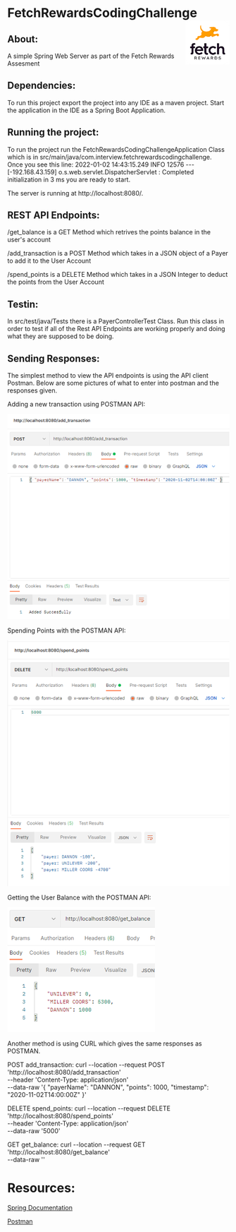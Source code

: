 # FetchRewardsCodingChallenge <img align="right" width="100" height="100" src="images/FetchRewards.PNG">

## About:

A simple Spring Web Server as part of the Fetch Rewards Assesment

## Dependencies:

To run this project export the project into any IDE as a maven project.  Start the application in the IDE as a Spring Boot Application.

## Running the project:

To run the project run the FetchRewardsCodingChallengeApplication Class which is in src/main/java/com.interview.fetchrewardscodingchallenge.  
Once you see this line:
2022-01-02 14:43:15.249  INFO 12576 --- [-192.168.43.159] o.s.web.servlet.DispatcherServlet        : Completed initialization in 3 ms you are ready to start.

The server is running at http://localhost:8080/.

## REST API Endpoints:

/get_balance is a GET Method which retrives the points balance in the user's account

/add_transaction is a POST Method which takes in a JSON object of a Payer to add it to the User Account

/spend_points is a DELETE Method which takes in a JSON Integer to deduct the points from the User Account

## Testin:
In src/test/java/Tests there is a PayerControllerTest Class.  Run this class in order to test if all of the Rest API Endpoints are working properly and doing what they are
supposed to be doing.

## Sending Responses:
The simplest method to view the API endpoints is using the API client Postman.  Below are some pictures of what to enter into postman and the responses given.

Adding a new transaction using POSTMAN API:

![Screenshot](images/Add_Transaction_POSTMAN.PNG)

Spending Points with the POSTMAN API:

![Screenshot](images/Spend_Points_POSTMAN.PNG)

Getting the User Balance with the POSTMAN API:

![Screenshot](images/Get_Balance_POSTMAN.PNG)


Another method is using CURL which gives the same responses as POSTMAN.


POST add_transaction:
curl --location --request POST 'http://localhost:8080/add_transaction' \
--header 'Content-Type: application/json' \
--data-raw '{ "payerName": "DANNON", "points": 1000, "timestamp": "2020-11-02T14:00:00Z" }'


DELETE spend_points:
curl --location --request DELETE 'http://localhost:8080/spend_points' \
--header 'Content-Type: application/json' \
--data-raw '5000'


GET get_balance:
curl --location --request GET 'http://localhost:8080/get_balance' \
--data-raw ''

# Resources:

[Spring Documentation](https://spring.io/projects/spring-boot)

[Postman](https://www.postman.com/)
